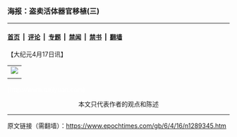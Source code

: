 ### 海报：盗卖活体器官移植(三)

---

#### [首页](../../../..?n1289345) &nbsp;|&nbsp; [评论](../../../../../epoch-comment?n1289345) &nbsp;|&nbsp; [专题](../../../../../epoch-special?n1289345) &nbsp;|&nbsp; [禁闻](../../../../../epoch-news?n1289345) &nbsp;|&nbsp; [禁书](../../../../../books?n1289345) &nbsp;|&nbsp; [翻墙](https://github.com/gfw-breaker/nogfw/blob/master/README.md?n1289345)


<div class="post_content" id="artbody" itemprop="articleBody">
 <!-- article content begin -->
 <p>
  【大纪元4月17日讯】
  <br/>
  <center>
  </center>
 </p>
 <table border="0" cellpadding="3" cellspacing="3">
  <tr>
   <td align="center">
    <ok href="/i6/604160557071454.jpg">
     <img src="/i6/604160557071454--ss.jpg"/>
    </ok>
   </td>
  </tr>
  <tr>
   <td align="center">
    <span class="bn12">
    </span>
   </td>
  </tr>
 </table>
 <p>
  <font color="#ffffff">
   (http://www.dajiyuan.com)
  </font>
  <br/>
  <center>
   <font class="GY13">
    本文只代表作者的观点和陈述
   </font>
  </center>
 </p>
 <!-- article content end -->
 <div id="below_article_ad">
 </div>
</div>


---

原文链接（需翻墙）：https://www.epochtimes.com/gb/6/4/16/n1289345.htm